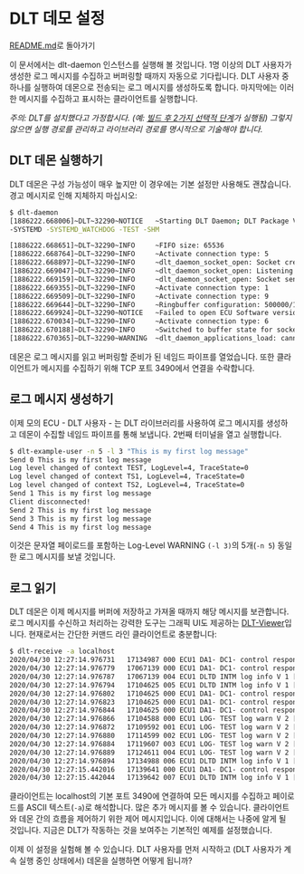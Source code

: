 # DLT 데모 설정
[README.md](../README.md)로 돌아가기

이 문서에서는 dlt-daemon 인스턴스를 실행해 볼 것입니다. 1명 이상의 DLT 사용자가 생성한 로그 메시지를 수집하고 버퍼링할 때까지 자동으로 기다립니다. DLT 사용자 중 하나를 실행하여 데몬으로 전송되는 로그 메시지를 생성하도록 합니다. 마지막에는 이러한 메시지를 수집하고 표시하는 클라이언트를 실행합니다.

*주의: DLT를 설치했다고 가정합시다. (예: [빌드 후 2가지 선택적 단계](../README.md#build-and-install)가 실행됨) 그렇지 않으면 실행 경로를 관리하고 라이브러리 경로를 명시적으로 기술해야 합니다.*

## DLT 데몬 실행하기
DLT 데몬은 구성 가능성이 매우 높지만 이 경우에는 기본 설정만 사용해도 괜찮습니다. 경고 메시지로 인해 지체하지 마십시오:
```bash
$ dlt-daemon
[1886222.668006]~DLT~32290~NOTICE   ~Starting DLT Daemon; DLT Package Version: 2.18.0 STABLE, Package Revision: v2.18.1, build on Dec  8 2020 11:11:51
-SYSTEMD -SYSTEMD_WATCHDOG -TEST -SHM

[1886222.668651]~DLT~32290~INFO     ~FIFO size: 65536
[1886222.668764]~DLT~32290~INFO     ~Activate connection type: 5
[1886222.668897]~DLT~32290~INFO     ~dlt_daemon_socket_open: Socket created
[1886222.669047]~DLT~32290~INFO     ~dlt_daemon_socket_open: Listening on ip 0.0.0.0 and port: 3490
[1886222.669159]~DLT~32290~INFO     ~dlt_daemon_socket_open: Socket send queue size: 16384
[1886222.669355]~DLT~32290~INFO     ~Activate connection type: 1
[1886222.669509]~DLT~32290~INFO     ~Activate connection type: 9
[1886222.669644]~DLT~32290~INFO     ~Ringbuffer configuration: 500000/10000000/500000
[1886222.669924]~DLT~32290~NOTICE   ~Failed to open ECU Software version file.
[1886222.670034]~DLT~32290~INFO     ~Activate connection type: 6
[1886222.670188]~DLT~32290~INFO     ~Switched to buffer state for socket connections.
[1886222.670365]~DLT~32290~WARNING  ~dlt_daemon_applications_load: cannot open file /tmp/dlt-runtime-application.cfg: No such file or directory
```
데몬은 로그 메시지를 읽고 버퍼링할 준비가 된 네임드 파이프를 열었습니다. 또한 클라이언트가 메시지를 수집하기 위해 TCP 포트 3490에서 연결을 수락합니다.

## 로그 메시지 생성하기
이제 모의 ECU - DLT 사용자 - 는 DLT 라이브러리를 사용하여 로그 메시지를 생성하고 데몬이 수집할 네임드 파이프를 통해 보냅니다. 2번째 터미널을 열고 실행합니다.
```bash
$ dlt-example-user -n 5 -l 3 "This is my first log message"
Send 0 This is my first log message
Log level changed of context TEST, LogLevel=4, TraceState=0
Log level changed of context TS1, LogLevel=4, TraceState=0
Log level changed of context TS2, LogLevel=4, TraceState=0
Send 1 This is my first log message
Client disconnected!
Send 2 This is my first log message
Send 3 This is my first log message
Send 4 This is my first log message
```
이것은 문자열 페이로드를 포함하는 Log-Level WARNING ```(-l 3)```의 5개(```-n 5```) 동일한 로그 메시지를 보낼 것입니다.

## 로그 읽기
DLT 데몬은 이제 메시지를 버퍼에 저장하고 가져올 때까지 해당 메시지를 보관합니다. 로그 메시지를 수신하고 처리하는 강력한 도구는 그래픽 UI도 제공하는 [DLT-Viewer](https://github.com/COVESA/dlt-viewer)입니다. 현재로서는 간단한 커맨드 라인 클라이언트로 충분합니다:
```bash
$ dlt-receive -a localhost
2020/04/30 12:27:14.976731   17134987 000 ECU1 DA1- DC1- control response N 1 [service(3842), ok, 02 00 00 00 00]
2020/04/30 12:27:14.976779   17067139 000 ECU1 DA1- DC1- control response N 1 [service(3842), ok, 01 00 00 00 00]
2020/04/30 12:27:14.976787   17067139 004 ECU1 DLTD INTM log info V 1 [Client connection #7 closed. Total Clients : 0]
2020/04/30 12:27:14.976794   17104625 005 ECU1 DLTD INTM log info V 1 [ApplicationID 'LOG' registered for PID 5241, Description=Test Application for Logging]
2020/04/30 12:27:14.976802   17104625 000 ECU1 DA1- DC1- control response N 1 [get_log_info, 07, 01 00 4c 4f 47 00 01 00 54 45 53 54 ff ff 18 00 54 65 73 74 20 43 6f 6e 74 65 78 74 20 66 6f 72 20 4c 6f 67 67 69 6e 67 1c 00 54 65 73 74 20 41 70 70 6c 69 63 61 74 69 6f 6e 20 66 6f 72 20 4c 6f 67 67 69 6e 67 72 65 6d 6f]
2020/04/30 12:27:14.976823   17104625 000 ECU1 DA1- DC1- control response N 1 [get_log_info, 07, 01 00 4c 4f 47 00 01 00 54 53 31 00 ff ff 1b 00 54 65 73 74 20 43 6f 6e 74 65 78 74 31 20 66 6f 72 20 69 6e 6a 65 63 74 69 6f 6e 1c 00 54 65 73 74 20 41 70 70 6c 69 63 61 74 69 6f 6e 20 66 6f 72 20 4c 6f 67 67 69 6e 67 72 65 6d 6f]
2020/04/30 12:27:14.976844   17104625 000 ECU1 DA1- DC1- control response N 1 [get_log_info, 07, 01 00 4c 4f 47 00 01 00 54 53 32 00 ff ff 1b 00 54 65 73 74 20 43 6f 6e 74 65 78 74 32 20 66 6f 72 20 69 6e 6a 65 63 74 69 6f 6e 1c 00 54 65 73 74 20 41 70 70 6c 69 63 61 74 69 6f 6e 20 66 6f 72 20 4c 6f 67 67 69 6e 67 72 65 6d 6f]
2020/04/30 12:27:14.976866   17104588 000 ECU1 LOG- TEST log warn V 2 [0 This is my first log message]
2020/04/30 12:27:14.976872   17109592 001 ECU1 LOG- TEST log warn V 2 [1 This is my first log message]
2020/04/30 12:27:14.976880   17114599 002 ECU1 LOG- TEST log warn V 2 [2 This is my first log message]
2020/04/30 12:27:14.976884   17119607 003 ECU1 LOG- TEST log warn V 2 [3 This is my first log message]
2020/04/30 12:27:14.976889   17124611 004 ECU1 LOG- TEST log warn V 2 [4 This is my first log message]
2020/04/30 12:27:14.976894   17134988 006 ECU1 DLTD INTM log info V 1 [New client connection #8 established, Total Clients : 1]
2020/04/30 12:27:15.442016   17139641 000 ECU1 DA1- DC1- control response N 1 [service(3841), ok, 4c 4f 47 00 54 45 53 54 72 65 6d 6f]
2020/04/30 12:27:15.442044   17139642 007 ECU1 DLTD INTM log info V 1 [Unregistered ApID 'LOG']
```
클라이언트는 localhost의 기본 포트 3490에 연결하여 모든 메시지를 수집하고 페이로드를 ASCII 텍스트(```-a```)로 해석합니다. 많은 추가 메시지를 볼 수 있습니다. 클라이언트와 데몬 간의 흐름을 제어하기 위한 제어 메시지입니다. 이에 대해서는 나중에 알게 될 것입니다. 지금은 DLT가 작동하는 것을 보여주는 기본적인 예제를 설정했습니다.

이제 이 설정을 실험해 볼 수 있습니다. DLT 사용자를 먼저 시작하고 (DLT 사용자가 계속 실행 중인 상태에서) 데몬을 실행하면 어떻게 됩니까?
